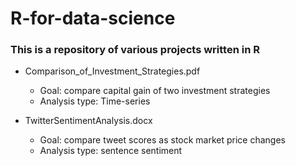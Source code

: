 # R-for-data-science

### This is a repository of various projects written in R

- Comparison_of_Investment_Strategies.pdf
  - Goal: compare capital gain of two investment strategies
  - Analysis type: Time-series
  
- TwitterSentimentAnalysis.docx
  - Goal: compare tweet scores as stock market price changes
  - Analysis type: sentence sentiment
